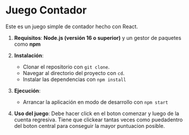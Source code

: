 # Juego Contador

Este es un juego simple de contador hecho con React.

1. **Requisitos**: **Node.js (versión 16 o superior)** y un gestor de paquetes como **npm**
   
2. **Instalación**:
   - Clonar el repositorio con `git clone`.
   - Navegar al directorio del proyecto con `cd`.
   - Instalar las dependencias con `npm install` 

3. **Ejecución**:
   - Arrancar la aplicación en modo de desarrollo con `npm start` 

4. **Uso del juego**:
 Debe hacer click en el boton comenzar y luego de la cuenta regresiva. 
Tiene que clickear tantas veces como puedadentro del boton central para conseguir la mayor puntuacion posible.
